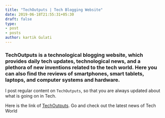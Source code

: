 ```yaml
---
title: "TechOutputs | Tech Blogging Website"
date: 2019-06-18T21:55:31+05:30
draft: false
type:
- post
- posts
author: kartik Gulati 
---
```

### TechOutputs is a technological blogging website, which provides daily tech updates, technological news, and a plethora of new inventions related to the tech world. Here you can also find the reviews of smartphones, smart tablets, laptops, and computer systems and hardware.

I post regular content on ```TechOutputs```, so that you are always updated about what is going on in Tech.

Here is the link of [TechOutputs](https://techoutputs.blogspot.com/). Go and check out the latest news of Tech World